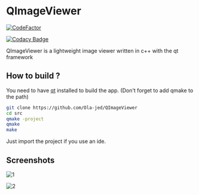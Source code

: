 # QImageViewer
[![CodeFactor](https://www.codefactor.io/repository/github/ola-jed/qimageviewer/badge)](https://www.codefactor.io/repository/github/ola-jed/qimageviewer)

[![Codacy Badge](https://app.codacy.com/project/badge/Grade/c795bf59211b4d6ba9d656644b9bb241)](https://www.codacy.com/gh/Ola-jed/QNotePad/dashboard?utm_source=github.com&amp;utm_medium=referral&amp;utm_content=Ola-jed/QNotePad&amp;utm_campaign=Badge_Grade)

QImageViewer is a lightweight image viewer written in c++ with the qt framework

## How to build ?

You need to have [qt](https://www.qt.io/download-qt-installer) installed  to build the app. (Don't forget to add qmake to the path)
```bash
git clone https://github.com/Ola-jed/QImageViewer
cd src
qmake -project
qmake
make
```
Just import the project if you use an ide.

## Screenshots
![1](https://user-images.githubusercontent.com/66482155/107854591-1e83e780-6e1d-11eb-9960-afc9d0619e95.png)

![2](https://user-images.githubusercontent.com/66482155/107854607-38bdc580-6e1d-11eb-8345-3f947568cb67.png)

